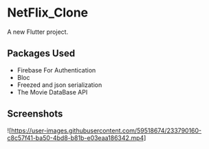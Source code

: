 # NetFlix_Clone

A new Flutter project.

## Packages Used

<ul>
  <li>Firebase For Authentication</li>
  <li>Bloc</li>
  <li>Freezed and json serialization</li>
  <li>The Movie DataBase API</li>
</ul>

## Screenshots


![https://user-images.githubusercontent.com/59518674/233790160-c8c57f41-ba50-4bd8-b81b-e03eaa186342.mp4]
